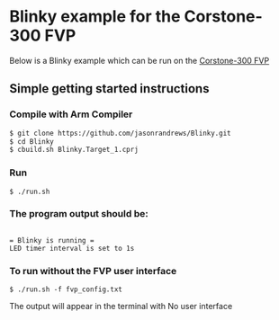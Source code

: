 # Blinky example for the Corstone-300 FVP

Below is a Blinky example which can be run on the [Corstone-300 FVP](https://developer.arm.com/tools-and-software/open-source-software/arm-platforms-software/arm-ecosystem-fvps)

## Simple getting started instructions

### Compile with Arm Compiler

```bash
$ git clone https://github.com/jasonrandrews/Blinky.git
$ cd Blinky
$ cbuild.sh Blinky.Target_1.cprj
```
### Run 
```console
$ ./run.sh
```

### The program output should be:
```console

= Blinky is running =
LED timer interval is set to 1s

```

### To run without the FVP user interface 
```console
$ ./run.sh -f fvp_config.txt 

```
The output will appear in the terminal with No user interface
